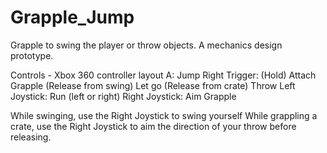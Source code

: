 # Grapple_Jump
Grapple to swing the player or throw objects. A mechanics design prototype.


Controls - Xbox 360 controller layout
A: Jump
Right Trigger:  (Hold) Attach Grapple
                (Release from swing) Let go
                (Release from crate) Throw
Left Joystick: Run (left or right)
Right Joystick: Aim Grapple

While swinging, use the Right Joystick to swing yourself
While grappling a crate, use the Right Joystick to aim the direction of your throw before releasing.
